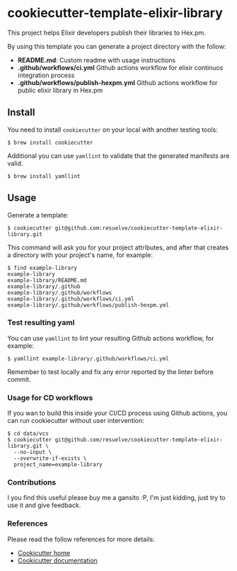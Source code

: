 # cookiecutter-template-elixir-library

This project helps Elixir developers publish their libraries to Hex.pm.

By using this template you can generate a project directory with the follow:

* **README.md**: Custom readme with usage instructions
* **.github/workflows/ci.yml** Github actions workflow for elixir continuos integration process
* **.github/workflows/publish-hexpm.yml** Github actions workflow for public elixir library in Hex.pm 

## Install

You need to install `cookiecutter` on your local with another testing tools:

``` shell
$ brew install cookiecutter
```

Additional you can use `yamllint` to validate that the generated manifests are valid.

``` shell
$ brew install yamllint
```

## Usage

Generate a template:

``` shell
$ cookiecutter git@github.com:resuelve/cookiecutter-template-elixir-library.git
```

This command will ask you for your project attributes, and after that
creates a directory with your project's name, for example:

``` shell
$ find example-library
example-library
example-library/README.md
example-library/.github
example-library/.github/workflows
example-library/.github/workflows/ci.yml
example-library/.github/workflows/publish-hexpm.yml
```

### Test resulting yaml

You can use `yamllint` to lint your resulting Github actions workflow, for example:

```shell
$ yamllint example-library/.github/workflows/ci.yml
```

Remember to test locally and fix any error reported by the linter before commit.

### Usage for CD workflows

If you wan to build this inside your CI/CD process using Github actions, you can
run cookiecutter without user intervention:

``` shell
$ cd data/vcs
$ cookiecutter git@github.com/resuelve/cookiecutter-template-elixir-library.git \
  --no-input \
  --overwrite-if-exists \
  project_name=example-library
```
### Contributions

I you find this useful please buy me a gansito :P, I'm just kidding, just try to use it and give feedback.

### References

Please read the follow references for more details:

* [Cookicutter home](https://github.com/cookiecutter/cookiecutter)
* [Cookicutter documentation](https://cookiecutter.readthedocs.io/en/stable/)
